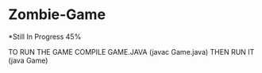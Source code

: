 # Zombie-Game
*Still In Progress 45%

TO RUN THE GAME COMPILE GAME.JAVA (javac Game.java)
THEN RUN IT (java Game)
